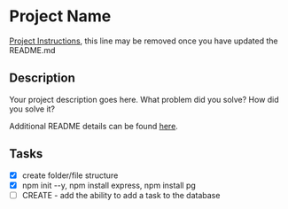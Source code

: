 # Project Name

[Project Instructions](./INSTRUCTIONS.md), this line may be removed once you have updated the README.md

## Description

Your project description goes here. What problem did you solve? How did you solve it?

Additional README details can be found [here](https://github.com/PrimeAcademy/readme-template/blob/master/README.md).


## Tasks
- [x] create folder/file structure
- [x] npm init --y, npm install express, npm install pg
- [ ] CREATE - add the ability to add a task to the database